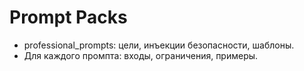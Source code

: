 # Prompt Packs

- professional_prompts: цели, инъекции безопасности, шаблоны.
- Для каждого промпта: входы, ограничения, примеры.
